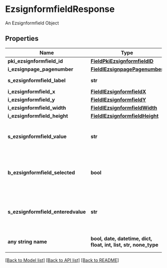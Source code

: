 # EzsignformfieldResponse

An Ezsignformfield Object

## Properties
Name | Type | Description | Notes
------------ | ------------- | ------------- | -------------
**pki_ezsignformfield_id** | [**FieldPkiEzsignformfieldID**](FieldPkiEzsignformfieldID.md) |  | 
**i_ezsignpage_pagenumber** | [**FieldIEzsignpagePagenumber**](FieldIEzsignpagePagenumber.md) |  | 
**s_ezsignformfield_label** | **str** | The Label for the Ezsignformfield | 
**i_ezsignformfield_x** | [**FieldIEzsignformfieldX**](FieldIEzsignformfieldX.md) |  | 
**i_ezsignformfield_y** | [**FieldIEzsignformfieldY**](FieldIEzsignformfieldY.md) |  | 
**i_ezsignformfield_width** | [**FieldIEzsignformfieldWidth**](FieldIEzsignformfieldWidth.md) |  | 
**i_ezsignformfield_height** | [**FieldIEzsignformfieldHeight**](FieldIEzsignformfieldHeight.md) |  | 
**s_ezsignformfield_value** | **str** | The value for the Ezsignformfield  This can only be set if eEzsignformfieldgroupType is Checkbox or Radio | [optional] 
**b_ezsignformfield_selected** | **bool** | Whether the Ezsignformfield is selected or not by default.  This can only be set if eEzsignformfieldgroupType is **Checkbox** or **Radio** | [optional] 
**s_ezsignformfield_enteredvalue** | **str** | This is the value enterred for the Ezsignformfield  This can only be set if eEzsignformfieldgroupType is **Dropdown**, **Text** or **Textarea** | [optional] 
**any string name** | **bool, date, datetime, dict, float, int, list, str, none_type** | any string name can be used but the value must be the correct type | [optional]

[[Back to Model list]](../README.md#documentation-for-models) [[Back to API list]](../README.md#documentation-for-api-endpoints) [[Back to README]](../README.md)


